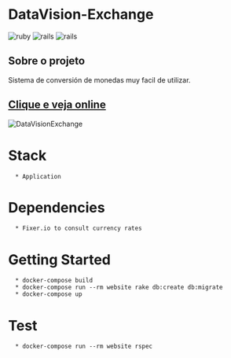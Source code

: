 **DataVision-Exchange**
=======================

![ruby](https://img.shields.io/badge/Ruby-2.4.1-red.svg)
![rails](https://img.shields.io/badge/Rails-5.1.0-red.svg)
![rails](https://img.shields.io/docker/automated/jrottenberg/ffmpeg.svg)

## Sobre o projeto

Sistema de conversión de monedas muy facil de utilizar.

## [Clique e veja online](https://datavision-exchange.herokuapp.com/)

![DataVisionExchange](https://raw.githubusercontent.com/cheesepaulo/OneExchange/master/app/assets/images/screenshot.png)

# Stack
```
  * Application
```

# Dependencies
```
  * Fixer.io to consult currency rates
```

# Getting Started
```
  * docker-compose build
  * docker-compose run --rm website rake db:create db:migrate
  * docker-compose up
```

# Test
```
  * docker-compose run --rm website rspec
```
